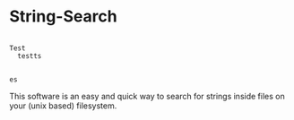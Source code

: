 # String-Search
<code>
Test
  testts
  
 es
</code> 

This software is an easy and quick way to search for strings inside files on your (unix based) filesystem.
